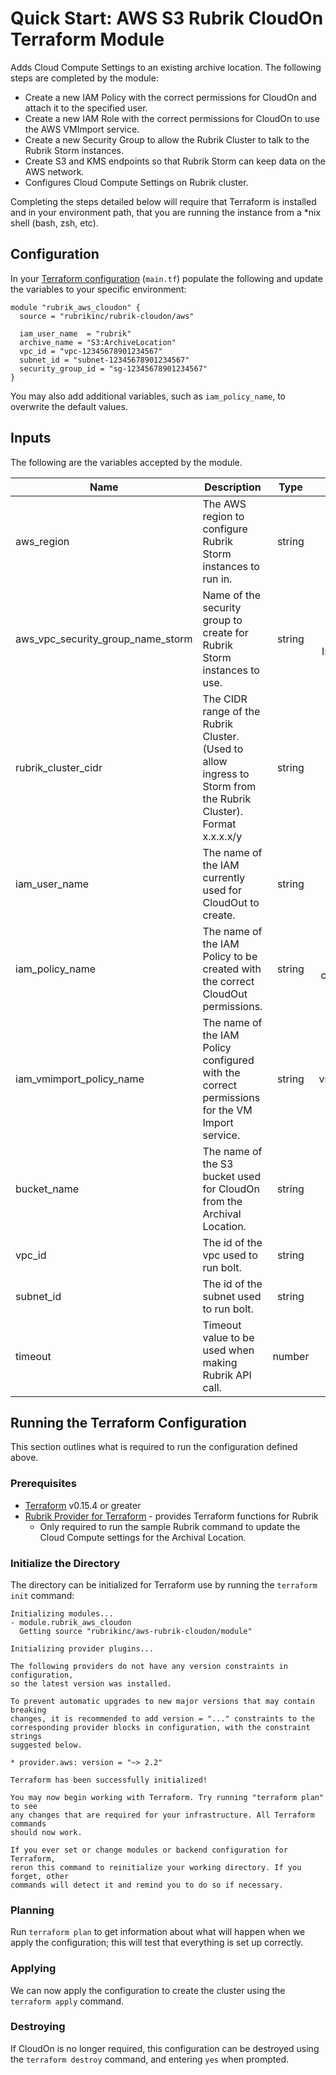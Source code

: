 # Quick Start: AWS S3 Rubrik CloudOn Terraform Module

Adds Cloud Compute Settings to an existing archive location. The following steps are completed by the module:

- Create a new IAM Policy with the correct permissions for CloudOn and attach it to the specified user.
- Create a new IAM Role with the correct permissions for CloudOn to use the AWS VMImport service.
- Create a new Security Group to allow the Rubrik Cluster to talk to the Rubrik Storm instances.
- Create S3 and KMS endpoints so that Rubrik Storm can keep data on the AWS network.
- Configures Cloud Compute Settings on Rubrik cluster.

Completing the steps detailed below will require that Terraform is installed and in your environment path, that you are running the instance from a \*nix shell (bash, zsh, etc).

## Configuration

In your [Terraform configuration](https://learn.hashicorp.com/terraform/getting-started/build#configuration) (`main.tf`) populate the following and update the variables to your specific environment:

```hcl
module "rubrik_aws_cloudon" {
  source = "rubrikinc/rubrik-cloudon/aws"

  iam_user_name  = "rubrik"
  archive_name = "S3:ArchiveLocation"
  vpc_id = "vpc-12345678901234567"
  subnet_id = "subnet-12345678901234567"
  security_group_id = "sg-12345678901234567"
}
```

You may also add additional variables, such as `iam_policy_name`, to overwrite the default values.

## Inputs

The following are the variables accepted by the module.

| Name                              | Description                                                                                                      |  Type  |        Default         | Required |
| --------------------------------- | ---------------------------------------------------------------------------------------------------------------- | :----: | :--------------------: | :------: |
| aws_region                        | The AWS region to configure Rubrik Storm instances to run in.                                                    | string |                        |   yes    |
| aws_vpc_security_group_name_storm | Name of the security group to create for Rubrik Storm instances to use.                                          | string | Rubrik Storm Instances |   yes    |
| rubrik_cluster_cidr               | The CIDR range of the Rubrik Cluster. (Used to allow ingress to Storm from the Rubrik Cluster). Format x.x.x.x/y | string |                        |   yes    |
| iam_user_name                     | The name of the IAM currently used for CloudOut to create.                                                       | string |                        |   yes    |
| iam_policy_name                   | The name of the IAM Policy to be created with the correct CloudOut permissions.                                  | string |    rubrik-cloud-out    |    no    |
| iam_vmimport_policy_name          | The name of the IAM Policy configured with the correct permissions for the VM Import service.                    | string |  rubrik-vmimport-role  |   yes    |
| bucket_name                       | The name of the S3 bucket used for CloudOn from the Archival Location.                                           | string |                        |   yes    |
| vpc_id                            | The id of the vpc used to run bolt.                                                                              | string |                        |   yes    |
| subnet_id                         | The id of the subnet used to run bolt.                                                                           | string |                        |   yes    |
| timeout                           | Timeout value to be used when making Rubrik API call.                                                            | number |           60           |    no    |

## Running the Terraform Configuration

This section outlines what is required to run the configuration defined above.

### Prerequisites

- [Terraform](https://www.terraform.io/downloads.html) v0.15.4 or greater
- [Rubrik Provider for Terraform](https://github.com/rubrikinc/rubrik-provider-for-terraform) - provides Terraform functions for Rubrik
  - Only required to run the sample Rubrik command to update the Cloud Compute settings for the Archival Location.

### Initialize the Directory

The directory can be initialized for Terraform use by running the `terraform init` command:

```none
Initializing modules...
- module.rubrik_aws_cloudon
  Getting source "rubrikinc/aws-rubrik-cloudon/module"

Initializing provider plugins...

The following providers do not have any version constraints in configuration,
so the latest version was installed.

To prevent automatic upgrades to new major versions that may contain breaking
changes, it is recommended to add version = "..." constraints to the
corresponding provider blocks in configuration, with the constraint strings
suggested below.

* provider.aws: version = "~> 2.2"

Terraform has been successfully initialized!

You may now begin working with Terraform. Try running "terraform plan" to see
any changes that are required for your infrastructure. All Terraform commands
should now work.

If you ever set or change modules or backend configuration for Terraform,
rerun this command to reinitialize your working directory. If you forget, other
commands will detect it and remind you to do so if necessary.
```

### Planning

Run `terraform plan` to get information about what will happen when we apply the configuration; this will test that everything is set up correctly.

### Applying

We can now apply the configuration to create the cluster using the `terraform apply` command.

### Destroying

If CloudOn is no longer required, this configuration can be destroyed using the `terraform destroy` command, and entering `yes` when prompted.
